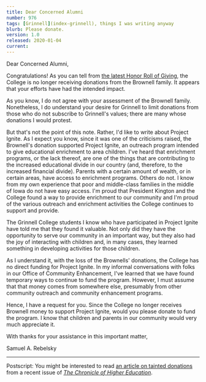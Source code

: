 ```yaml
---
title: Dear Concerned Alumni
number: 976
tags: [Grinnell](index-grinnell), things I was writing anyway
blurb: Please donate.
version: 1.0
released: 2020-01-04
current: 
---
```

Dear Concerned Alumni,

Congratulations!  As you can tell from [the latest Honor Roll of
Giving](https://alumni.grinnell.edu/giving-to-grinnell/impact-2019-honor-roll),
the College is no longer receiving donations from the Brownell
family.  It appears that your efforts have had the intended impact.

As you know, I do not agree with your assessment of the Brownell
family.  Nonetheless, I do understand your desire for Grinnell to
limit donations from those who do not subscribe to Grinnell's values;
there are many whose donations I would protest.

But that's not the point of this note.  Rather, I'd like to write
about Project Ignite.  As I expect you know, since it was one of
the criticisms raised, the Brownell's donation supported Project
Ignite, an outreach program intended to give educational enrichment
to area children.  I've heard that enrichment programs, or the lack
thereof, are one of the things that are contributing to the increased
educational divide in our country (and, therefore, to the increased
financial divide).  Parents with a certain amount of wealth, or
in certain areas, have access to enrichment programs.  Others do
not.  I know from my own experience that poor and middle-class
families in the middle of Iowa do not have easy access.  I'm proud
that President Kington and the College found a way to provide
enrichment to our community and I'm proud of the various outreach
and enrichment activities the College continues to support and
provide.

The Grinnell College students I know who have participated in Project
Ignite have told me that they found it valuable.  Not only did they
have the opportunity to serve our community in an important way,
but they also had the joy of interacting with children and, in many
cases, they learned something in developing activities for those
children.

As I understand it, with the loss of the Brownells' donations, the
College has no direct funding for Project Ignite.  In my informal
conversations with folks in our Office of Community Enhancement,
I've learned that we have found temporary ways to continue to fund
the program.  However, I must assume that that money comes from
somewhere else, presumably from other community outreach and community
enhancement programs.

Hence, I have a request for you.  Since the College no longer receives
Brownell money to support Project Ignite, would you please donate to fund
the program.  I know that children and parents in our community would
very much appreciate it.

With thanks for your assistance in this important matter,

Samuel A. Rebelsky

---

Postscript: You might be interested to read [an article on tainted
donations](https://www.chronicle.com/interactives/20191230-TaintedMoney)
from a recent issue of [_The Chronicle of Higher
Education_](https://www.chronicle.com/).

